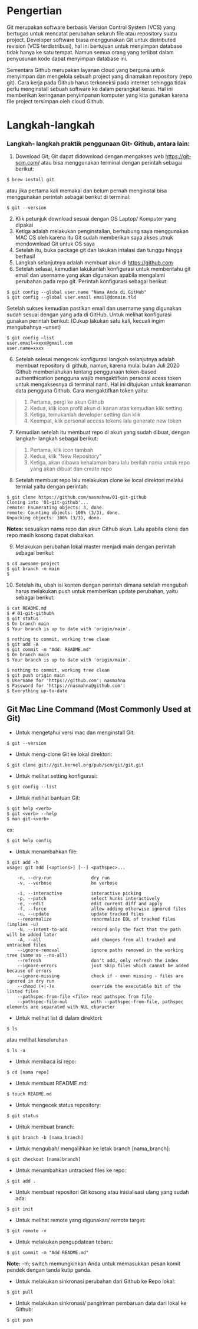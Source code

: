# Pengertian
Git merupakan software berbasis Version Control System (VCS) yang bertugas untuk mencatat perubahan seluruh file atau repository suatu project. Developer software biasa menggunakan Git untuk distributed revision (VCS terdistribusi), hal ini bertujuan untuk menyimpan database tidak hanya ke satu tempat. Namun semua orang yang terlibat dalam penyusunan kode dapat menyimpan database ini.

Sementara Github merupakan layanan cloud yang berguna untuk menyimpan dan mengelola sebuah project yang dinamakan repository (repo git). Cara kerja pada Github harus terkoneksi pada internet sehingga tidak perlu menginstall sebuah software ke dalam perangkat keras. Hal ini memberikan keringanan penyimpanan komputer yang kita gunakan karena file project tersimpan oleh cloud Github.


# Langkah-langkah
### Langkah- langkah praktik penggunaan Git- Github, antara lain:
01) Download Git; Git dapat didownload dengan mengakses web https://git-scm.com/ atau bisa menggunakan terminal dengan perintah sebagai berikut:
```
$ brew install git
```
atau jika pertama kali memakai dan belum pernah menginstal bisa menggunakan perintah sebagai berikut di terminal:
```
$ git --version
```
02)	Klik petunjuk download sesuai dengan OS Laptop/ Komputer yang dipakai
03)	Ketiga adalah melakukan penginstallan, berhubung saya menggunakan MAC OS oleh karena itu Git sudah memberikan saya akses utnuk mendownload Git untuk OS saya
03)	Setelah itu, buka package git dan lakukan intalasi dan tunggu hingga berhasil
04)	Langkah selanjutnya adalah membuat akun di https://github.com 
05)	Setelah selasai, kemudian lakukanlah konfigurasi untuk memberitahu git email dan username yang akan digunakan apabila mengalami perubahan pada repo git. Perintah konfigurasi sebagai berikut: 
```
$ git config --global user.name "Nama Anda di GitHub"
$ git config --global user.email email@domain.tld
```
Setelah sukses kemudian pastikan email dan username yang digunakan sudah sesuai dengan yang ada di GitHub. Untuk melihat konfigurasi gunakan perintah berikut: (Cukup lakukan satu kali, kecuali ingim mengubahnya –unset)
```
$ git config –list
user.email=xxxx@gmail.com
user.name=xxxx
```
06)	Setelah selesai mengecek konfigurasi langkah selanjutnya adalah membuat repository di github, namun, karena mulai bulan Juli 2020 Github memberiahukan tentang penggunaan token-based authenthication pengguna wajib mengaktifkan personal acess token untuk mengaksesnya di terminal nanti, Hal ini ditujukan untuk keamanan data pengguna Github.
Cara mengaktifkan token yaitu:
  > 1. Pertama, pergi ke akun Github 
  > 2. Kedua, klik icon profil akun di kanan atas kemudian klik setting
  > 3. Ketiga, temukanlah developer setting dan klik
  > 4. Keempat, klik personal access tokens lalu generate new token
07)	Kemudian setelah itu membuat repo di akun yang sudah dibuat, dengan langkah- langkah sebagai berikut:
  > 1. Pertama, klik icon tambah 
  > 2. Kedua, klik "New Repository"
  > 3. Ketiga, akan dibawa kehalaman baru lalu berilah nama untuk repo yang akan dibuat dan create repo
08) Setelah membuat repo lalu melakukan clone ke local direktori melalui termial yaitu dengan perintah:
```
$ git clone https://github.com/nasmahna/01-git-github
Cloning into '01-git-github'...
remote: Enumerating objects: 3, done.
remote: Counting objects: 100% (3/3), done.
Unpacking objects: 100% (3/3), done.
```
**Notes:** sesuaikan nama repo dan akun Github akun. Lalu apabila clone dan repo masih kosong dapat diabaikan.

09) Melakukan perubahan lokal master menjadi main dengan perintah sebagai berikut:
```
$ cd awesome-project
$ git branch -m main
$
```
10) Setelah itu, ubah isi konten dengan perintah dimana setelah mengubah harus melakukan push untuk memberikan update perubahan, yaitu sebagai berikut:
```
$ cat README.md 
$ # 01-git-github%                      
$ git status
$ On branch main
$ Your branch is up to date with 'origin/main'.

$ nothing to commit, working tree clean
$ git add -A
$ git commit -m "Add: README.md"
$ On branch main
$ Your branch is up to date with 'origin/main'.

$ nothing to commit, working tree clean
$ git push origin main
$ Username for 'https://github.com': nasmahna
$ Password for 'https://nasmahna@github.com': 
$ Everything up-to-date
```

## Git Mac Line Command (Most Commonly Used at Git)
- Untuk mengetahui versi mac dan menginstall Git:
```
$ git --version
```
- Untuk meng-clone Git ke lokal direktori:
```
$ git clone git://git.kernel.org/pub/scm/git/git.git
```
- Untuk melihat setting konfigurasi:
```
$ git config --list
```
- Untuk melihat bantuan Git:
```
$ git help <verb>
$ git <verb> --help
$ man git-<verb>
```
ex:
```
$ git help config
```
- Untuk menambahkan file:
```
$ git add -h
usage: git add [<options>] [--] <pathspec>...

    -n, --dry-run               dry run
    -v, --verbose               be verbose

    -i, --interactive           interactive picking
    -p, --patch                 select hunks interactively
    -e, --edit                  edit current diff and apply
    -f, --force                 allow adding otherwise ignored files
    -u, --update                update tracked files
    --renormalize               renormalize EOL of tracked files (implies -u)
    -N, --intent-to-add         record only the fact that the path will be added later
    -A, --all                   add changes from all tracked and untracked files
    --ignore-removal            ignore paths removed in the working tree (same as --no-all)
    --refresh                   don't add, only refresh the index
    --ignore-errors             just skip files which cannot be added because of errors
    --ignore-missing            check if - even missing - files are ignored in dry run
    --chmod (+|-)x              override the executable bit of the listed files
    --pathspec-from-file <file> read pathspec from file
    --pathspec-file-nul         with --pathspec-from-file, pathspec elements are separated with NUL character
  ```
  - Untuk melihat list di dalam direktori:
  ```
  $ ls
  ```
  atau melihat keseluruhan
  ```
  $ ls -a
  ```
  - Untuk membaca isi repo:
  ```
  $ cd [nama repo]
  ```
  - Untuk membuat README.md:
  ```
  $ touch README.md
  ```
  - Untuk mengecek status repository:
  ```
  $ git status
  ```
  - Untuk membuat branch:
  ```
  $ git branch -b [nama_branch]
  ```
  - Untuk mengubah/ mengalihkan ke letak branch [nama_branch]:
  ```
  $ git checkout [nama)branch]
  ```
  - Untuk menambahkan untracked files ke repo:
  ```
  $ git add .
  ```
  - Untuk membuat repositori Git kosong atau inisialisasi ulang yang sudah ada:
  ```
  $ git init
  ```
  - Untuk melihat remote yang digunakan/ remote target:
  ```
  $ git remote -v
  ```
  - Untuk melakukan pengupdatean tebaru:
  ```
  $ git commit -m "Add README.md"
  ```
  **Note:** -m; switch memungkinkan Anda untuk memasukkan pesan komit pendek dengan tanda kutip ganda.
  - Untuk melakukan sinkronasi perubahan dari Github ke Repo lokal:
   ```
  $ git pull
  ```
  - Untuk melakukan sinkronasi/ pengiriman pembaruan data dari lokal ke Github:
   ```
  $ git push
  ```
  




